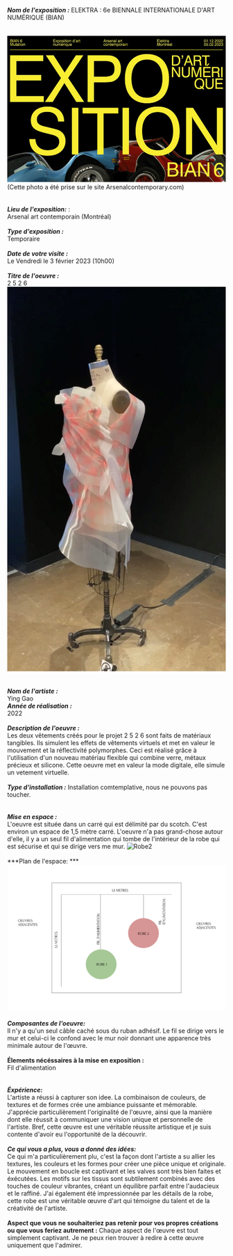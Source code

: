 ***Nom de l'exposition :***
ELEKTRA : 6e BIENNALE INTERNATIONALE D'ART NUMÉRIQUE (BIAN)
<br>
<br>
<br>
![Expostion](./medias/exposition.jpg)
(Cette photo a été prise sur le site Arsenalcontemporary.com)
<br>
<br>
<br>
***Lieu de l'exposition:*** :
<br>
Arsenal art contemporain (Montréal)
<br>
<br>
***Type d'exposition :***
<br>
Temporaire 
<br>
<br>
***Date de votre visite :***
<br>
Le Vendredi le 3 février 2023 (10h00)
<br>
<br>
***Titre de l'oeuvre :***
<br>
2 5 2 6
![Robe1](./medias/robe_mouvement.jpg)
<br>
<br>
<br>
***Nom de l'artiste :***
<br>
Ying Gao
<br>
***Année de réalisation :***
<br>
2022
<br>
<br>
***Description de l'oeuvre :***
<br>
Les deux vêtements créés pour le projet 2 5 2 6 sont faits de matériaux tangibles. Ils simulent les effets de vêtements virtuels et met  en valeur le mouvement et la réflectivité polymorphes. Ceci est réalisé grâce à l'utilisation d'un nouveau matériau flexible qui combine verre, métaux précieux et silicone. Cette oeuvre met en valeur la mode digitale, elle simule un vetement virtuelle.
<br>
<br>
***Type d'installation :***
Installation comtemplative, nous ne pouvons pas toucher.
<br>
<br>
<br>
***Mise en espace :***
<br>
L'oeuvre est située dans un carré qui est délimité par du scotch. C'est environ un espace de 1,5 mètre carré. L'oeuvre n'a pas grand-chose autour d'elle, il y a un seul fil d'alimentation qui tombe de l'intérieur de la robe qui est sécurise et qui se dirige vers me mur.
![Robe2](./medias/robe_valves_mouvement.jpg)
<br>
<br>
***Plan de l'espace: ***
<br>
![Plan](./medias/plan.png)
<br>
<br>
***Composantes de l'oeuvre:***
<br>
Il n'y a qu'un seul câble caché sous du ruban adhésif. Le fil se dirige vers le mur et celui-ci le confond avec le mur noir donnant une apparence très minimale autour de l'œuvre.
<br>
<br>
**Élements nécéssaires à la mise en exposition :**
<br>
Fil d'alimentation 
<br>
<br>
<br>
***Éxpérience:***
<br>
L'artiste a réussi à capturer son idee. La combinaison de couleurs, de textures et de formes crée une ambiance puissante et mémorable. J'apprécie particulièrement l'originalité de l'œuvre, ainsi que la manière dont elle réussit à communiquer une vision unique et personnelle de l'artiste. Bref, cette œuvre est une véritable réussite artistique et je suis contente d'avoir eu l'opportunité de la découvrir.
<br>
<br>
***Ce qui vous a plus, vous a donné des idées:***
<br>
Ce qui m'a particulièrement plu, c'est la façon dont l'artiste a su allier les textures, les couleurs et les formes pour créer une pièce unique et originale. Le mouvement en boucle est captivant et les valves sont très bien faites et éxécutées. Les motifs sur les tissus sont subtilement combinés avec des touches de couleur vibrantes, créant un équilibre parfait entre l'audacieux et le raffiné. J'ai également été impressionnée par les détails de la robe, cette robe est une véritable œuvre d'art qui témoigne du talent et de la créativité de l'artiste.
<br>
<br>
**Aspect que vous ne souhaiteriez pas retenir pour vos propres créations ou que vous feriez autrement :**
Chaque aspect de l'œuvre est tout simplement captivant. Je ne peux rien trouver à redire à cette œuvre uniquement que l'admirer.
